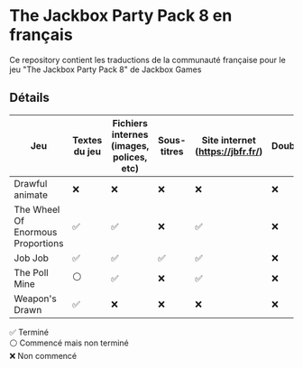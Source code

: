 # The Jackbox Party Pack 8 en français

Ce repository contient les traductions de la communauté française pour le jeu "The Jackbox Party Pack 8" de Jackbox Games

## Détails

| Jeu  | Textes du jeu | Fichiers internes (images, polices, etc) | Sous-titres | Site internet (https://jbfr.fr/) | Doublage | Crédits |
| ------------- | ------------- | ------------- | ------------- | ------------- | ------------- | ------------- | 
| Drawful animate  | ❌ | ❌ | ❌ | ❌ | ❌ | |
| The Wheel Of Enormous Proportions  | ✅ | ✅ | ❌ | ✅ | ❌ | | MisterShaokahn, Skyion le faerie, [Alexis](https://github.com/AlexisL61) et Elyssej
| Job Job  | ✅ | ✅ | ✅ | ✅ | ❌ | [Alexis](https://github.com/AlexisL61) |
| The Poll Mine  | ⚪ | ✅ | ❌ | ✅ | ❌ | Pachat, [Alexis](https://github.com/AlexisL61) et fizzrocks |
| Weapon's Drawn | ✅ | ❌ | ❌ | ❌ | ❌ | MisterShaokahn |

✅ Terminé</br>
⚪ Commencé mais non terminé</br>
❌ Non commencé
